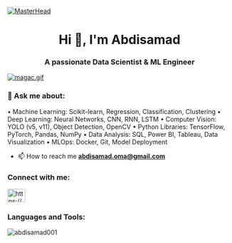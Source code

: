 [![MasterHead](https://i.ibb.co/3c9npNN/github-header-image.png)](https://ibb.co/R4qS10Y)
<h1 align="center">Hi 👋, I'm Abdisamad</h1>
<h3 align="center">A passionate Data Scientist & ML Engineer</h3>

[![magac.gif](https://i.postimg.cc/ZY1Ncv0m/magac.gif)](https://postimg.cc/yWyW6dFp)





### 💬 Ask me about:
• Machine Learning: Scikit-learn, Regression, Classification, Clustering
• Deep Learning: Neural Networks, CNN, RNN, LSTM
• Computer Vision: YOLO (v5, v11), Object Detection, OpenCV
• Python Libraries: TensorFlow, PyTorch, Pandas, NumPy
• Data Analysis: SQL, Power BI, Tableau, Data Visualization
• MLOps: Docker, Git, Model Deployment


- 📫 How to reach me **abdisamad.oma@gmail.com**

<h3 align="left">Connect with me:</h3>
<p align="left">
<a href="https://linkedin.com/in/https://www.linkedin.com/in/abdisamad-oma/" target="blank"><img align="center" src="https://raw.githubusercontent.com/rahuldkjain/github-profile-readme-generator/master/src/images/icons/Social/linked-in-alt.svg" alt="https://www.linkedin.com/in/abdisamad-oma/" height="30" width="40" /></a>
</p>

<h3 align="left">Languages and Tools:</h3>
<p align="left">
  <!-- Your existing code for languages and tools here -->
</p>

<p><img align="center" src="https://github-readme-stats.vercel.app/api/top-langs?username=abdisamad001&show_icons=true&locale=en&layout=compact" alt="abdisamad001" /></p>
